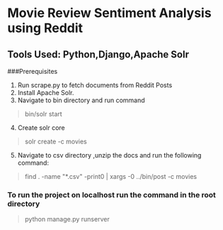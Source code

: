 # Movie Review Sentiment Analysis using Reddit 

## Tools Used: Python,Django,Apache Solr
###Prerequisites
1. Run scrape.py to fetch documents from Reddit Posts
2. Install Apache Solr.
3. Navigate to bin directory and run command
>bin/solr start
4. Create solr core
>  solr create -c movies
5. Navigate to csv directory ,unzip the docs and run the following command:
> find . -name "*.csv" -print0 | xargs -0 ../bin/post -c movies
### To run the project on localhost run the command in the root directory
>python manage.py runserver
